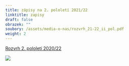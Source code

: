 ```yaml
---
title: zápisy na 2. pololetí 2021/22
linktitle: zapisy
draft: false
obrazek: ""
soubory: /assets/media-o-nas/rozvrh_21-22_ii_pol.pdf
weight: 2
---
```

[](https://brezanek.webooker.eu/Courses/Register/126474?returnUrl=Courses&tabName=detail)[Rozvrh 2. pololetí 2020/22](/assets/media-o-nas/rozvrh_21-22_ii_pol.pdf)

![](/assets/media/zapisy_2_pol_22-1-.jpg)